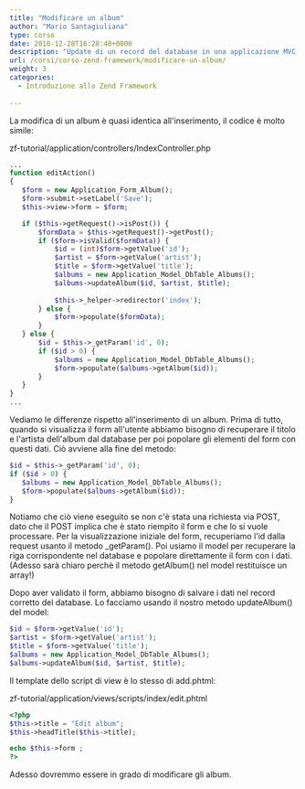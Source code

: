 ```yaml
---
title: "Modificare un album"
author: "Mario Santagiuliana"
type: corso
date: 2010-12-28T16:28:40+0000
description: "Update di un record del database in una applicazione MVC realizzata con Zend Framework"
url: /corsi/corso-zend-framework/modificare-un-album/
weight: 3
categories:
  - Introduzione allo Zend Framework
  
---
```

La modifica di un album è quasi identica all'inserimento, il codice è molto simile:

zf-tutorial/application/controllers/IndexController.php

 ```php
 ...
 function editAction()
 {
    $form = new Application_Form_Album();
    $form->submit->setLabel('Save');
    $this->view->form = $form;

    if ($this->getRequest()->isPost()) {
        $formData = $this->getRequest()->getPost();
        if ($form->isValid($formData)) {
            $id = (int)$form->getValue('id');
            $artist = $form->getValue('artist');
            $title = $form->getValue('title');
            $albums = new Application_Model_DbTable_Albums();
            $albums->updateAlbum($id, $artist, $title);
       
            $this->_helper->redirector('index');
        } else {
            $form->populate($formData);
        }
    } else {
        $id = $this->_getParam('id', 0);
        if ($id > 0) {
            $albums = new Application_Model_DbTable_Albums();
            $form->populate($albums->getAlbum($id));
        }
    }
 }
 ...
```

Vediamo le differenze rispetto all'inserimento di un album. Prima di tutto, quando si visualizza il form all'utente abbiamo bisogno di recuperare il titolo e l'artista dell'album dal database per poi popolare gli elementi del form con questi dati. Ciò avviene alla fine del metodo:

 ```php
$id = $this->_getParam('id', 0);
if ($id > 0) {
    $albums = new Application_Model_DbTable_Albums();
    $form->populate($albums->getAlbum($id));
}
```

Notiamo che ciò viene eseguito se non c'è stata una richiesta via POST, dato che il POST implica che è stato riempito il form e che lo si vuole processare. Per la visualizzazione iniziale del form, recuperiamo l'id dalla request usanto il metodo \_getParam(). Poi usiamo il model per recuperare la riga corrispondente nel database e popolare direttamente il form con i dati. (Adesso sarà chiaro perchè il metodo getAlbum() nel model restituisce un array!)

Dopo aver validato il form, abbiamo bisogno di salvare i dati nel record corretto del database. Lo facciamo usando il nostro metodo updateAlbum() del model:

 ```php
$id = $form->getValue('id');
$artist = $form->getValue('artist');
$title = $form->getValue('title');
$albums = new Application_Model_DbTable_Albums();
$albums->updateAlbum($id, $artist, $title);
```

Il template dello script di view è lo stesso di add.phtml:

zf-tutorial/application/views/scripts/index/edit.phtml

 ```php
<?php
$this->title = "Edit album";
$this->headTitle($this->title);

echo $this->form ;
?>
```

Adesso dovremmo essere in grado di modificare gli album.